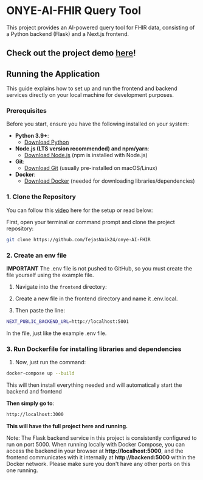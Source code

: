 # ONYE-AI-FHIR Query Tool

This project provides an AI-powered query tool for FHIR data, consisting of a Python backend (Flask) and a Next.js frontend.

Check out the project demo [here](https://drive.google.com/file/d/1EAP_PTWCEJXnIGppZeGNqjp02wA9lLOz/view?usp=sharing)!
---

## Running the Application

This guide explains how to set up and run the frontend and backend services directly on your local machine for development purposes.

### Prerequisites

Before you start, ensure you have the following installed on your system:

* **Python 3.9+**:
    * [Download Python](https://www.python.org/downloads/)
* **Node.js (LTS version recommended) and npm/yarn**:
    * [Download Node.js](https://nodejs.org/en/download/) (npm is installed with Node.js)
* **Git**:
    * [Download Git](https://git-scm.com/downloads) (usually pre-installed on macOS/Linux)
* **Docker**:
    * [Download Docker](https://www.docker.com) (needed for downloading libraries/dependencies)

### 1. Clone the Repository
You can follow this [video](https://drive.google.com/file/d/1ybH3OjKOu-SZf712gs6tfMlF6ktJrqVz/view?usp=sharing) here for the setup or read below:

First, open your terminal or command prompt and clone the project repository:

```bash
git clone https://github.com/TejasNaik24/onye-AI-FHIR
```

### 2. Create an env file

**IMPORTANT** The .env file is not pushed to GitHub, so you must create the file yourself using the example file.


1.  Navigate into the `frontend` directory:

2.  Create a new file in the frontend directory and name it .env.local.

3.  Then paste the line:

   ``` bash
NEXT_PUBLIC_BACKEND_URL=http://localhost:5001
```
In the file, just like the example .env file.

### 3. Run Dockerfile for installing libraries and dependencies

1. Now, just run the command:
``` bash
docker-compose up --build
```
This will then install everything needed and will automatically start the backend and frontend

**Then simply go to**:

```bash
http://localhost:3000
```

**This will have the full project here and running.**

Note: The Flask backend service in this project is consistently configured to run on port 5000. When running locally with Docker Compose, you can access the backend in your browser at **http://localhost:5000**, and the frontend communicates with it internally at **http://backend:5000** within the Docker network. Please make sure you don't have any other ports on this one running.

